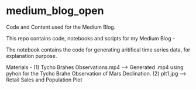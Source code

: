 # medium_blog_open
 Code and Content used for the Medium Blog.
 
 This repo contains code, notebooks and scripts for my Medium Blog - 
 
 The notebook contains the code for generating aritifical time series data, for explanation purpose.
 
 Materials - (1) Tycho Brahes Observations.mp4 --> Generated .mp4 using pyhon for the Tycho Brahe Observation of Mars                        Declination.
             (2) plt1.jpg --> Retail Sales and Population Plot
